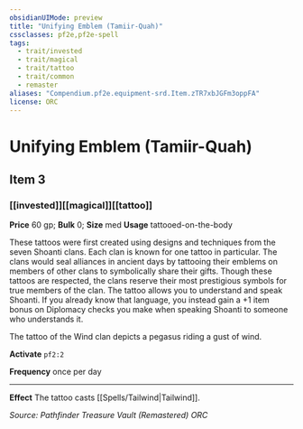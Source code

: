 ```yaml
---
obsidianUIMode: preview
title: "Unifying Emblem (Tamiir-Quah)"
cssclasses: pf2e,pf2e-spell
tags:
  - trait/invested
  - trait/magical
  - trait/tattoo
  - trait/common
  - remaster
aliases: "Compendium.pf2e.equipment-srd.Item.zTR7xbJGFm3oppFA"
license: ORC
---
```

# Unifying Emblem (Tamiir-Quah)
## Item 3
### [[invested]][[magical]][[tattoo]]


**Price** 60 gp; 
**Bulk** 0; **Size** med
**Usage** tattooed-on-the-body

These tattoos were first created using designs and techniques from the seven Shoanti clans. Each clan is known for one tattoo in particular. The clans would seal alliances in ancient days by tattooing their emblems on members of other clans to symbolically share their gifts. Though these tattoos are respected, the clans reserve their most prestigious symbols for true members of the clan. The tattoo allows you to understand and speak Shoanti. If you already know that language, you instead gain a +1 item bonus on Diplomacy checks you make when speaking Shoanti to someone who understands it.

The tattoo of the Wind clan depicts a pegasus riding a gust of wind.

**Activate** `pf2:2`

**Frequency** once per day

* * *

**Effect** The tattoo casts [[Spells/Tailwind|Tailwind]].

*Source: Pathfinder Treasure Vault (Remastered)*
*ORC*